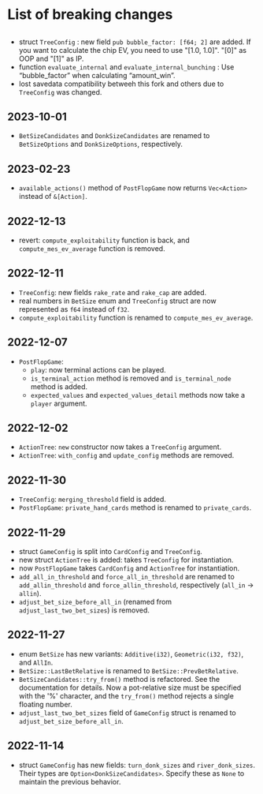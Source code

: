 # List of breaking changes

##

- struct `TreeConfig` : new field `pub bubble_factor: [f64; 2]` are added. If you want to calculate the chip EV, you need to use "[1.0, 1.0]". "[0]" as OOP and "[1]" as IP.
- function `evaluate_internal` and `evaluate_internal_bunching` : Use “bubble_factor” when calculating “amount_win”.
- lost savedata compatibility betweeh this fork and others due to `TreeConfig` was changed.

## 2023-10-01

- `BetSizeCandidates` and `DonkSizeCandidates` are renamed to `BetSizeOptions` and `DonkSizeOptions`, respectively.

## 2023-02-23

- `available_actions()` method of `PostFlopGame` now returns `Vec<Action>` instead of `&[Action]`.

## 2022-12-13

- revert: `compute_exploitability` function is back, and `compute_mes_ev_average` function is removed.

## 2022-12-11

- `TreeConfig`: new fields `rake_rate` and `rake_cap` are added.
- real numbers in `BetSize` enum  and `TreeConfig` struct are now represented as `f64` instead of `f32`.
- `compute_exploitability` function is renamed to `compute_mes_ev_average`.

## 2022-12-07

- `PostFlopGame`:
  - `play`: now terminal actions can be played.
  - `is_terminal_action` method is removed and `is_terminal_node` method is added.
  - `expected_values` and `expected_values_detail` methods now take a `player` argument.

## 2022-12-02

- `ActionTree`: `new` constructor now takes a `TreeConfig` argument.
- `ActionTree`: `with_config` and `update_config` methods are removed.

## 2022-11-30

- `TreeConfig`: `merging_threshold` field is added.
- `PostFlopGame`: `private_hand_cards` method is renamed to `private_cards`.

## 2022-11-29

- struct `GameConfig` is split into `CardConfig` and `TreeConfig`.
- new struct `ActionTree` is added: takes `TreeConfig` for instantiation.
- now `PostFlopGame` takes `CardConfig` and `ActionTree` for instantiation.
- `add_all_in_threshold` and `force_all_in_threshold` are renamed to `add_allin_threshold` and `force_allin_threshold`, respectively (`all_in` -> `allin`).
- `adjust_bet_size_before_all_in` (renamed from `adjust_last_two_bet_sizes`) is removed.

## 2022-11-27

- enum `BetSize` has new variants: `Additive(i32)`, `Geometric(i32, f32)`, and `AllIn`.
- `BetSize::LastBetRelative` is renamed to `BetSize::PrevBetRelative`.
- `BetSizeCandidates::try_from()` method is refactored. See the documentation for details. Now a pot-relative size must be specified with the '%' character, and the `try_from()` method rejects a single floating number.
- `adjust_last_two_bet_sizes` field of `GameConfig` struct is renamed to `adjust_bet_size_before_all_in`.

## 2022-11-14

- struct `GameConfig` has new fields: `turn_donk_sizes` and `river_donk_sizes`. Their types are `Option<DonkSizeCandidates>`. Specify these as `None` to maintain the previous behavior.
